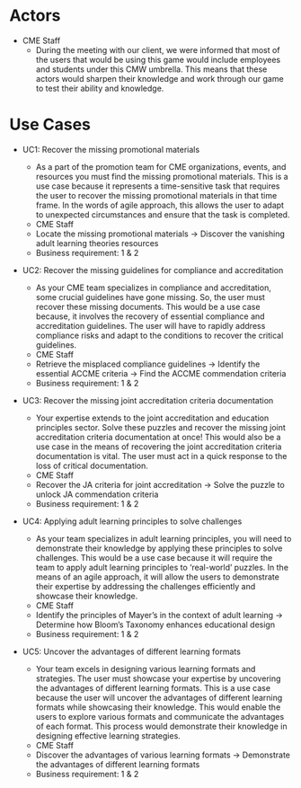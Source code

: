 # Actors
- CME Staff
  -  During the meeting with our client, we were informed that most of the users that would be using this game would include employees and students under this CMW umbrella. This means that these actors would sharpen their knowledge and work through our game to test their ability and knowledge. 


# Use Cases
  -	UC1: Recover the missing promotional materials
    -	As a part of the promotion team for CME organizations, events, and resources you must find the missing promotional materials. This is a use case because it represents a time-sensitive task that requires the user to recover the missing promotional materials in that time frame. In the words of agile approach, this allows the user to adapt to unexpected circumstances and ensure that the task is completed. 
    -	CME Staff
    -	Locate the missing promotional materials -> Discover the vanishing adult learning theories resources
    -	Business requirement: 1 & 2

  -	UC2: Recover the missing guidelines for compliance and accreditation
    -	As your CME team specializes in compliance and accreditation, some crucial guidelines have gone missing. So, the user must recover these missing documents. This would be a use case because, it involves the recovery of essential compliance and accreditation guidelines. The user will have to rapidly address compliance risks and adapt to the conditions to recover the critical guidelines. 
    -	CME Staff
    -	Retrieve the misplaced compliance guidelines -> Identify the essential ACCME criteria -> Find the ACCME commendation criteria
    -	Business requirement: 1 & 2

  -	UC3: Recover the missing joint accreditation criteria documentation
    -	Your expertise extends to the joint accreditation and education principles sector. Solve these puzzles and recover the missing joint accreditation criteria documentation at once! This would also be a use case in the means of recovering the joint accreditation criteria documentation is vital. The user must act in a quick response to the loss of critical documentation.  
    -	CME Staff
    -	Recover the JA criteria for joint accreditation -> Solve the puzzle to unlock JA commendation criteria
    -	Business requirement: 1 & 2

  -	UC4: Applying adult learning principles to solve challenges
    -	As your team specializes in adult learning principles, you will need to demonstrate their knowledge by applying these principles to solve challenges. This would be a use case because it will require the team to apply adult learning principles to ‘real-world’ puzzles. In the means of an agile approach, it will allow the users to demonstrate their expertise by addressing the challenges efficiently and showcase their knowledge. 
    -	CME Staff
    -	Identify the principles of Mayer’s in the context of adult learning -> Determine how Bloom’s Taxonomy enhances educational design
    -	Business requirement: 1 & 2
   
  -	UC5: Uncover the advantages of different learning formats
    -	Your team excels in designing various learning formats and strategies. The user must showcase your expertise by uncovering the advantages of different learning formats. This is a use case because the user will uncover the advantages of different learning formats while showcasing their knowledge. This would enable the users to explore various formats and communicate the advantages of each format. This process would demonstrate their knowledge in designing effective learning strategies. 
    -	CME Staff
    -	Discover the advantages of various learning formats -> Demonstrate the advantages of different learning formats
    -	Business requirement: 1 & 2

